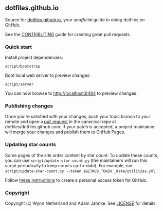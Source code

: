 ## dotfiles.github.io

Source for [dotfiles.github.io], your _unofficial_ guide to doing dotfiles on
GitHub.

See the [CONTRIBUTING][contributing] guide for creating great pull requests.

### Quick start

Install project dependencies:

    script/bootstrap

Boot local web server to preview changes:

    script/server

You can now browse to [http://localhost:8484][local] to preview changes.

### Publishing changes

Once you're satisfied with your changes, push your topic branch to your remote
and open a [pull request][pr] in the canonical repo
at dotfiles/dotfiles.github.com. If your patch is accepted, a project
maintainer will merge your changes and publish them to GitHub Pages.

### Updating star counts

Some pages of the site order content by star count. To update these counts, you
can use `script/update-star-count.py` (the maintainers will run this script
periodically to keep counts up-to-date). For example, run
`script/update-star-count.py --token $GITHUB_TOKEN _data/utilities.yml`.

Follow [these
instructions](https://help.github.com/en/github/authenticating-to-github/creating-a-personal-access-token-for-the-command-line)
to create a personal access token for GitHub.

### Copyright

Copyright (c) Wynn Netherland and Adam Jahnke. See [LICENSE][license] for details.

[dotfiles.github.io]: https://dotfiles.github.io
[local]: http://localhost:8484
[pr]: https://help.github.com/articles/about-pull-requests/
[contributing]: CONTRIBUTING.md
[license]: LICENSE.md
